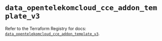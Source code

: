 # `data_opentelekomcloud_cce_addon_template_v3`

Refer to the Terraform Registry for docs: [`data_opentelekomcloud_cce_addon_template_v3`](https://registry.terraform.io/providers/opentelekomcloud/opentelekomcloud/1.36.19/docs/data-sources/cce_addon_template_v3).
